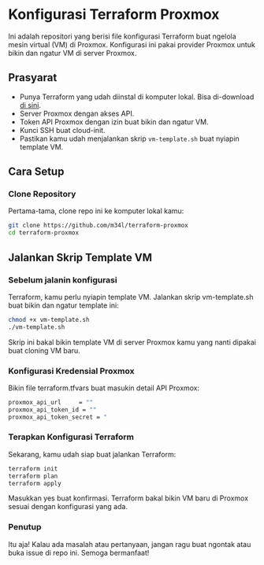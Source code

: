 # Konfigurasi Terraform Proxmox

Ini adalah repositori yang berisi file konfigurasi Terraform buat ngelola mesin virtual (VM) di Proxmox. Konfigurasi ini pakai provider Proxmox untuk bikin dan ngatur VM di server Proxmox.

## Prasyarat

- Punya Terraform yang udah diinstal di komputer lokal. Bisa di-download [di sini](https://www.terraform.io/downloads.html).
- Server Proxmox dengan akses API.
- Token API Proxmox dengan izin buat bikin dan ngatur VM.
- Kunci SSH buat cloud-init.
- Pastikan kamu udah menjalankan skrip `vm-template.sh` buat nyiapin template VM.

## Cara Setup

### Clone Repository

Pertama-tama, clone repo ini ke komputer lokal kamu:

```bash
git clone https://github.com/m34l/terraform-proxmox
cd terraform-proxmox
```
## Jalankan Skrip Template VM

### Sebelum jalanin konfigurasi


Terraform, kamu perlu nyiapin template VM. Jalankan skrip vm-template.sh buat bikin dan ngatur template ini:
```bash
chmod +x vm-template.sh
./vm-template.sh
```

Skrip ini bakal bikin template VM di server Proxmox kamu yang nanti dipakai buat cloning VM baru.

### Konfigurasi Kredensial Proxmox
Bikin file terraform.tfvars buat masukin detail API Proxmox:
```bash
proxmox_api_url     = ""
proxmox_api_token_id = ""
proxmox_api_token_secret = "
```

### Terapkan Konfigurasi Terraform
Sekarang, kamu udah siap buat jalankan Terraform:
```bash
terraform init
terraform plan
terraform apply
```

Masukkan yes buat konfirmasi. Terraform bakal bikin VM baru di Proxmox sesuai dengan konfigurasi yang ada.

### Penutup
Itu aja! Kalau ada masalah atau pertanyaan, jangan ragu buat ngontak atau buka issue di repo ini. Semoga bermanfaat!
